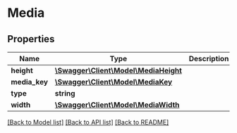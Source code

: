 # Media

## Properties
Name | Type | Description | Notes
------------ | ------------- | ------------- | -------------
**height** | [**\Swagger\Client\Model\MediaHeight**](MediaHeight.md) |  | [optional] 
**media_key** | [**\Swagger\Client\Model\MediaKey**](MediaKey.md) |  | [optional] 
**type** | **string** |  | 
**width** | [**\Swagger\Client\Model\MediaWidth**](MediaWidth.md) |  | [optional] 

[[Back to Model list]](../../README.md#documentation-for-models) [[Back to API list]](../../README.md#documentation-for-api-endpoints) [[Back to README]](../../README.md)

